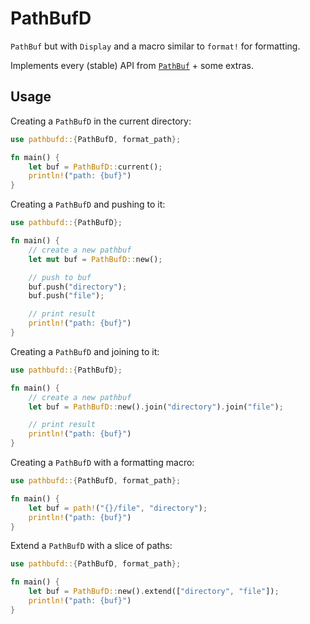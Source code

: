 # PathBufD

`PathBuf` but with `Display` and a macro similar to `format!` for formatting.

Implements every (stable) API from [`PathBuf`](https://doc.rust-lang.org/std/path/struct.PathBuf.html) + some extras.

## Usage

Creating a `PathBufD` in the current directory:

```rust
use pathbufd::{PathBufD, format_path};

fn main() {
    let buf = PathBufD::current();
    println!("path: {buf}")
}
```

Creating a `PathBufD` and pushing to it:

```rust
use pathbufd::{PathBufD};

fn main() {
    // create a new pathbuf
    let mut buf = PathBufD::new();

    // push to buf
    buf.push("directory");
    buf.push("file");

    // print result
    println!("path: {buf}")
}
```

Creating a `PathBufD` and joining to it:

```rust
use pathbufd::{PathBufD};

fn main() {
    // create a new pathbuf
    let buf = PathBufD::new().join("directory").join("file");

    // print result
    println!("path: {buf}")
}
```

Creating a `PathBufD` with a formatting macro:

```rust
use pathbufd::{PathBufD, format_path};

fn main() {
    let buf = path!("{}/file", "directory");
    println!("path: {buf}")
}
```

Extend a `PathBufD` with a slice of paths:

```rust
use pathbufd::{PathBufD, format_path};

fn main() {
    let buf = PathBufD::new().extend(["directory", "file"]);
    println!("path: {buf}")
}
```
